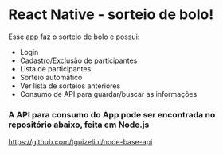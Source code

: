 # React Native - sorteio de bolo!

Esse app faz o sorteio de bolo e possui:

- Login
- Cadastro/Exclusão de participantes
- Lista de participantes
- Sorteio automático
- Ver lista de sorteios anteriores
- Consumo de API para guardar/buscar as informações

### A API para consumo do App pode ser encontrada no repositório abaixo, feita em Node.js
https://github.com/tguizelini/node-base-api